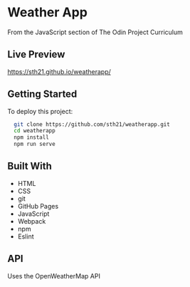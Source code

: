 # Weather App

From the JavaScript section of The Odin Project Curriculum

## Live Preview

https://sth21.github.io/weatherapp/

## Getting Started

To deploy this project:

```bash
  git clone https://github.com/sth21/weatherapp.git
  cd weatherapp
  npm install
  npm run serve
```

## Built With

- HTML
- CSS
- git
- GitHub Pages
- JavaScript
- Webpack
- npm
- Eslint

## API

Uses the OpenWeatherMap API
